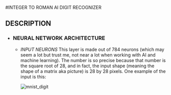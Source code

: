#INTEGER TO ROMAN AI DIGIT RECOGNIZER

## DESCRIPTION

- ### NEURAL NETWORK ARCHITECTURE
  - *INPUT NEURONS*
    This layer is made out of 784 neurons (which may seem a lot but trust me, not near a lot when working with AI and machine learning). The number is so precise because that number is the square root of 28, and in fact, the input shape (meaning the shape of a matrix aka picture) is 28 by 28 pixels. One example of the input is this:
    
    ![mnist_digit](https://user-images.githubusercontent.com/66335475/147718465-48be9bc5-caee-451b-bc75-49b6c03b3970.jpg)
